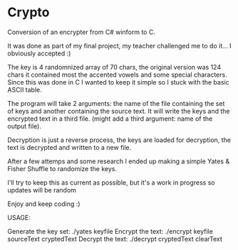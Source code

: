 # Crypto
Conversion of an encrypter from C# winform to C.

It was done as part of my final project, my teacher challenged me to do it... I obviously accepted :)

The key is 4 randomnized array of 70 chars, the original version was 124 chars it contained most the accented vowels and some special characters. Since this was done in C I wanted to keep it simple so I stuck with the basic ASCII table.

The program will take 2 arguments: the name of the file containing the set of keys and another containing the source text.
It will write the keys and the encrypted text in a third file. (might add a third argument: name of the output file).

Decryption is just a reverse process, the keys are loaded for decryption, the text is decrypted and written to a new file.

After a few attemps and some research I ended up making a simple Yates & Fisher Shuffle to randomize the keys.

I'll try to keep this as current as possible, but it's a work in progress so updates will be random

Enjoy and keep coding :)

USAGE:

Generate the key set: ./yates keyfile
Encrypt the text: ./encrypt keyfile sourceText cryptedText
Decrypt the text: ./decrypt cryptedText clearText
